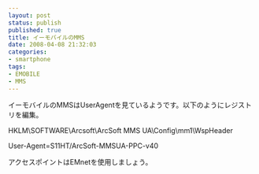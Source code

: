 ```yaml
---
layout: post
status: publish
published: true
title: イーモバイルのMMS
date: 2008-04-08 21:32:03
categories:
- smartphone
tags:
- EMOBILE
- MMS
---
```

イーモバイルのMMSはUserAgentを見ているようです。以下のようにレジストリを編集。

HKLM\SOFTWARE\Arcsoft\ArcSoft MMS UA\Config\mm1\WspHeader

User-Agent=S11HT/ArcSoft-MMSUA-PPC-v40

アクセスポイントはEMnetを使用しましょう。
